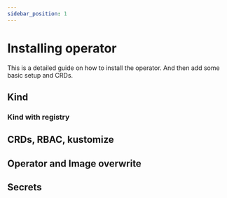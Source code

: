 ```yaml
---
sidebar_position: 1
---
```


# Installing operator

This is a detailed guide on how to install the operator. And then add some basic setup and CRDs.


## Kind

### Kind with registry

## CRDs, RBAC, kustomize

## Operator and Image overwrite

## Secrets
